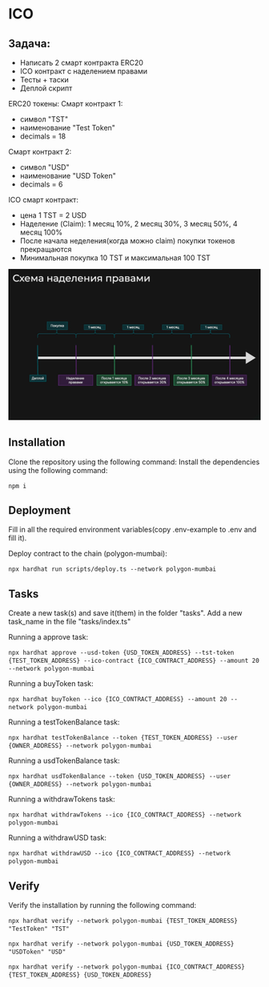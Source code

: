 # ICO

## Задача:
- Написать 2 смарт контракта ERC20
- ICO контракт с наделением правами
- Тесты + таски
- Деплой скрипт

ERC20 токены:
Смарт контракт 1:
- символ "TST"
- наименование "Test Token"
- decimals = 18

Смарт контракт 2:
- символ "USD"
- наименование "USD Token"
- decimals = 6

ICO смарт контракт:

- цена 1 TST = 2 USD
- Наделение (Claim): 1 месяц 10%, 2 месяц 30%, 3 месяц 50%, 4 месяц 100%
- После начала неделения(когда можно claim) покупки токенов прекращаются
- Минимальная покупка 10 TST и максимальная 100 TST

![schema](https://github.com/kot2271/TokenSale/blob/main/schema/schema.jpeg)

## Installation
Clone the repository using the following command:
Install the dependencies using the following command:
```shell
npm i
```

## Deployment

Fill in all the required environment variables(copy .env-example to .env and fill it). 

Deploy contract to the chain (polygon-mumbai):
```shell
npx hardhat run scripts/deploy.ts --network polygon-mumbai
```

## Tasks

Create a new task(s) and save it(them) in the folder "tasks". Add a new task_name in the file "tasks/index.ts"

Running a approve task:
```shell
npx hardhat approve --usd-token {USD_TOKEN_ADDRESS} --tst-token {TEST_TOKEN_ADDRESS} --ico-contract {ICO_CONTRACT_ADDRESS} --amount 20 --network polygon-mumbai
```

Running a buyToken task:
```shell
npx hardhat buyToken --ico {ICO_CONTRACT_ADDRESS} --amount 20 --network polygon-mumbai
```

Running a testTokenBalance task:
```shell
npx hardhat testTokenBalance --token {TEST_TOKEN_ADDRESS} --user {OWNER_ADDRESS} --network polygon-mumbai
```

Running a usdTokenBalance task:
```shell
npx hardhat usdTokenBalance --token {USD_TOKEN_ADDRESS} --user {OWNER_ADDRESS} --network polygon-mumbai
```

Running a withdrawTokens task:
```shell
npx hardhat withdrawTokens --ico {ICO_CONTRACT_ADDRESS} --network polygon-mumbai
```

Running a withdrawUSD task:
```shell
npx hardhat withdrawUSD --ico {ICO_CONTRACT_ADDRESS} --network polygon-mumbai
```

## Verify

Verify the installation by running the following command:
```shell
npx hardhat verify --network polygon-mumbai {TEST_TOKEN_ADDRESS} "TestToken" "TST"
```

```shell
npx hardhat verify --network polygon-mumbai {USD_TOKEN_ADDRESS} "USDToken" "USD"
```

```shell
npx hardhat verify --network polygon-mumbai {ICO_CONTRACT_ADDRESS} {TEST_TOKEN_ADDRESS} {USD_TOKEN_ADDRESS}

